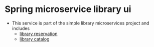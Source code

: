 # Spring microservice library ui

* This service is part of the simple library microservices project and includes
  * [library reservation](https://github.com/maurofokker/spring-microservices-library-reservation)
  * [library catalog](https://github.com/maurofokker/spring-microservices-library-catalog)
